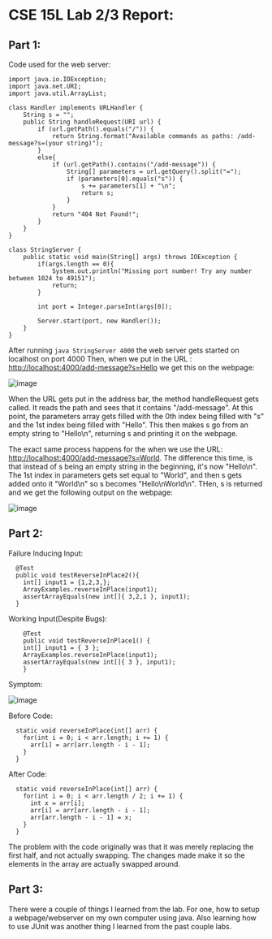 # CSE 15L Lab 2/3 Report: 

## Part 1: 
Code used for the web server:
```
import java.io.IOException;
import java.net.URI;
import java.util.ArrayList;

class Handler implements URLHandler {
    String s = "";
    public String handleRequest(URI url) {
        if (url.getPath().equals("/")) {
            return String.format("Available commands as paths: /add-message?s=(your string)");
        } 
        else{
            if (url.getPath().contains("/add-message")) {
                String[] parameters = url.getQuery().split("=");
                if (parameters[0].equals("s")) {
                    s += parameters[1] + "\n";
                    return s;
                }  
            }
            return "404 Not Found!";
        }
    }
}

class StringServer {
    public static void main(String[] args) throws IOException {
        if(args.length == 0){
            System.out.println("Missing port number! Try any number between 1024 to 49151");
            return;
        }

        int port = Integer.parseInt(args[0]);

        Server.start(port, new Handler());
    }
}

```
After running `java StringServer 4000` the web server gets started on localhost on port 4000
Then, when we put in the URL : [http://localhost:4000/add-message?s=Hello](http://localhost:4000/add-message?s=Hello) we get this on the webpage:

![image](https://user-images.githubusercontent.com/122490362/215367158-87426992-2558-43da-8591-a7fc193c045b.png)

When the URL gets put in the address bar, the method handleRequest gets called. It reads the path and sees that it contains "/add-message". At this point, the parameters array gets filled with the 0th index being filled with "s" and the 1st index being filled with "Hello". This then makes s go from an empty string to "Hello\n", returning s and printing it on the webpage.

The exact same process happens for the when we use the URL: [http://localhost:4000/add-message?s=World](http://localhost:4000/add-message?s=World).
The difference this time, is that instead of s being an empty string in the beginning, it's now "Hello\n". The 1st index in parameters gets set equal to "World", and then s gets added onto it "World\n" so s becomes "Hello\nWorld\n". THen, s is returned and we get the following output on the webpage:

![image](https://user-images.githubusercontent.com/122490362/215367172-ca46508f-fb20-4020-9a0b-65db8c75e74a.png)
## Part 2:
Failure Inducing Input:
```
  @Test
  public void testReverseInPlace2(){
    int[] input1 = {1,2,3,};
    ArrayExamples.reverseInPlace(input1);
    assertArrayEquals(new int[]{ 3,2,1 }, input1);
  }
```

Working Input(Despite Bugs):
```
	@Test 
	public void testReverseInPlace1() {
    int[] input1 = { 3 };
    ArrayExamples.reverseInPlace(input1);
    assertArrayEquals(new int[]{ 3 }, input1);
	}
```

Symptom: 

![image](https://user-images.githubusercontent.com/122490362/215601071-c1a92d16-b1cf-4423-800d-96859a65fb79.png)

Before Code:
```
  static void reverseInPlace(int[] arr) {
    for(int i = 0; i < arr.length; i += 1) {
      arr[i] = arr[arr.length - i - 1];
    }
  }
```
After Code:
```
  static void reverseInPlace(int[] arr) {
    for(int i = 0; i < arr.length / 2; i += 1) {
      int x = arr[i];
      arr[i] = arr[arr.length - i - 1];
      arr[arr.length - i - 1] = x;
    }
  }
```

The problem with the code originally was that it was merely replacing the first half, and not actually swapping. The changes made make it so the elements in the array are actually swapped around.

## Part 3:
There were a couple of things I learned from the lab. For one, how to setup a webpage/webserver on my own computer using java. Also learning how to use JUnit was another thing I learned from the past couple labs.
